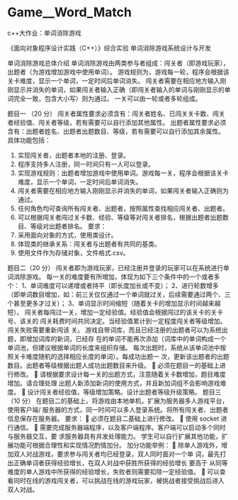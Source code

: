# Game__Word_Match
c++大作业：单词消除游戏

《面向对象程序设计实践（C++）》综合实验
单词消除游戏系统设计与开发

单词消除游戏总体介绍
单词消除游戏由两类参与者组成：闯关者（即游戏玩家），出题者（为游戏增加游戏中使用单词）。
游戏规则为，游戏每一轮，程序会根据该关卡难度，显示一个单词，一定时间后单词消失。
闯关者需要在相应地方输入刚刚显示并消失的单词，如果闯关者输入正确（即闯关者输入的单词与刚刚显示的单词完全一致，包含大小写）则为通过。
一关可以由一轮或者多轮组成。

题目一 （20 分）
闯关者属性要求必须含有：闯关者姓名、已闯关关卡数、闯关者经验值、闯关者等级，若有需要可以自行添加其他属性。
出题者属性要求必须含有：出题者姓名、出题者出题数目、等级，若有需要可以自行添加其余属性。
具体功能包括：
  1. 实现闯关者，出题者本地的注册、登录。
  2. 程序支持多人注册，同一时间只有一人可以登录。
  3. 实现游戏规则：出题者增加游戏中使用单词。游戏每一关，程序会根据该关卡难度，显示一个单词，一定时间后单词消失。
  4. 闯关者需要在相应地方输入刚刚显示并消失的单词，如果闯关者输入正确则为通过。
  5. 任何角色均可查询所有闯关者、出题者，按照属性查找相应闯关者、出题者。
  6. 可以根据闯关者闯过关卡数、经验、等级等对闯关者排名，根据出题者出题数目、等级对出题者排名。
要求：
  1. 采用面向对象的方式，使用类设计。
  2. 体现类的继承关系：闯关者与出题者有共同的基类。
  3. 使用文件作为存储对象，文件格式.csv。

题目二（20 分）
闯关者即为游戏玩家，已经注册并登录的玩家可以在系统进行单词消除游戏。
每一关的难度要有所增加，体现为如下三个条件中的一个或者多个：
  1、单词难度可以递增或者持平（即长度加长或不变）； 
  2、进行轮数增多（即单词数目增加，如：前三关仅仅通过一个单词就过关，后续需要通过两个、三个甚至更多才过关）； 
  3、单词显示时间缩短（随着关卡的增加显示时间越来越短）。
闯关者每闯过一关，增加一定经验值。经验值会根据闯过的该关卡的关卡号、该关的
闯关耗费时间共同决定。当经验值累计到一定程度闯关者等级增加。闯关失败需要重新闯该
关。
游戏自带词库，而且已经注册的出题者可以为系统出题，即增加词库的新词，已经存
在的单词不能再次添加（词库中的单词构成一个单词池，但建议根据单词的长度来组织存储。
每次出题时，系统从该单词池中按照关卡难度随机的选择相应长度的单词）。每成功出题一
次，更新该出题者的出题数目。出题者等级根据出题人成功出题数目来升级。
 必须在题目一的基础上进行修改。
 请根据要求设计每一关的出题方式，注意随着关卡数增加，题目难度增加。请合理处理
出题人新添加新词的使用方式，并且新加词组不会影响游戏难度。
 设计闯关者经验值，等级增加策略。设计出题者等级升级策略。
题目三（10 分）
在题目二的基础上，将游戏由本地单机，扩展为服务器多人游戏平台，使用客户端/
服务器的方式，同一时间可以多人登录系统。将所有闯关者、出题者信息保存在服务器。
要求：
 必须在题目二基础上进行修改。
 使用 socket 进行通信。
 需要完成服务器端程序，以及客户端程序。客户端可以启动多个同时与服务器交互，要
求服务器具有并发处理能力。
学生可以自行扩展其他功能，扩展功能可根据合理性和实现情况酌情加分。
加分功能举例：
 除单人游戏外，增加双人对战游戏，要求参与闯关者均已经登录，双人同时面对一个单
词，最先打出正确单词者获得经验增长，在双人对战中获胜所获得的经验增长 要高于
从同等难度的单人游戏中所获得的经验增长，失败者则需要扣除一定经验值。
 可以查看同时在线的游戏闯关者，可以挑战在线的游戏玩家，被挑战者接受挑战后进入
双人对战。
